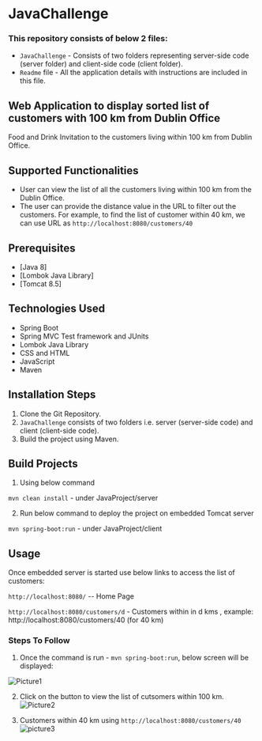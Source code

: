 # JavaChallenge

### This repository consists of below 2 files:
- `JavaChallenge` - Consists of two folders representing server-side code (server folder) and client-side code (client folder).
- `Readme` file - All the application details with instructions are included in this file.

## Web Application to display sorted list of customers with 100 km from Dublin Office
Food and Drink Invitation to the customers living within 100 km from Dublin Office.

## Supported Functionalities
- User can view the list of all the customers living within 100 km from the Dublin Office.
- The user can provide the distance value in the URL to filter out the customers.
  For example, to find the list of customer within 40 km, we can use URL as `http://localhost:8080/customers/40`

## Prerequisites
- [Java 8]
- [Lombok Java Library]
- [Tomcat 8.5] 

## Technologies Used

- Spring Boot
- Spring MVC Test framework and JUnits
- Lombok Java Library
- CSS and HTML
- JavaScript
- Maven

## Installation Steps
1. Clone the Git Repository.
2. `JavaChallenge` consists of two folders i.e. server (server-side code) and client (client-side code).
3. Build the project using Maven.

## Build Projects

1. Using below command

`mvn clean install` - under JavaProject/server

2. Run below command to deploy the project on embedded Tomcat server

`mvn spring-boot:run` - under JavaProject/client

## Usage
Once embedded server is started use below links to access the list of customers:

`http://localhost:8080/`  -- Home Page

`http://localhost:8080/customers/d` - Customers within in d kms , example: http://localhost:8080/customers/40 (for 40 km)


### Steps To Follow
1. Once the command is run - `mvn spring-boot:run`, below screen will be displayed:

![Picture1](https://user-images.githubusercontent.com/56262858/99890492-d5762a00-2c57-11eb-8158-ef818a14e1d0.PNG)


2. Click on the button to view the list of cutsomers within 100 km.
![Picture2](https://user-images.githubusercontent.com/56262858/99890494-db6c0b00-2c57-11eb-889c-6faf9cd13186.PNG)


3. Customers within 40 km using `http://localhost:8080/customers/40`
![picture3](https://user-images.githubusercontent.com/56262858/99890497-e1fa8280-2c57-11eb-9993-28f7c1ee9fcf.PNG)
